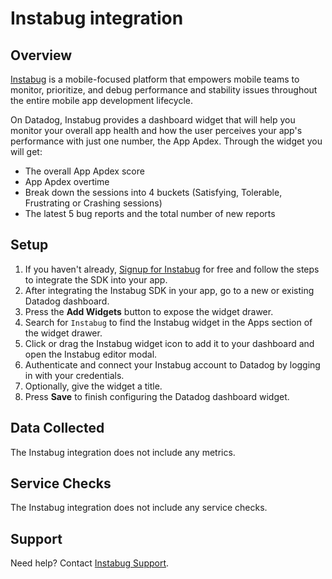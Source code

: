 # Instabug integration
## Overview

[Instabug][1] is a mobile-focused platform that empowers mobile teams to monitor, prioritize, and debug performance and stability issues throughout the entire mobile app development lifecycle.

On Datadog, Instabug provides a dashboard widget that will help you monitor your overall app health and how the user perceives your app's performance with just one number, the App Apdex. Through the widget you will get:
- The overall App Apdex score
- App Apdex overtime
- Break down the sessions into 4 buckets (Satisfying, Tolerable, Frustrating or Crashing sessions)
- The latest 5 bug reports and the total number of new reports


## Setup
1. If you haven't already, [Signup for Instabug][2] for free and follow the steps to integrate the SDK into your app.
2. After integrating the Instabug SDK in your app, go to a new or existing Datadog dashboard.
3. Press the **Add Widgets** button to expose the widget drawer.
4. Search for `Instabug` to find the Instabug widget in the Apps section of the widget drawer.
5. Click or drag the Instabug widget icon to add it to your dashboard and open the Instabug editor modal.
6. Authenticate and connect your Instabug account to Datadog by logging in with your credentials.
7. Optionally, give the widget a title.
8. Press **Save** to finish configuring the Datadog dashboard widget.

## Data Collected
The Instabug integration does not include any metrics.

## Service Checks
The Instabug integration does not include any service checks.

## Support
Need help? Contact [Instabug Support][3].

[1]: http://instabug.com
[2]: https://dashboard.instabug.com/signup
[3]: support@instabug.com
